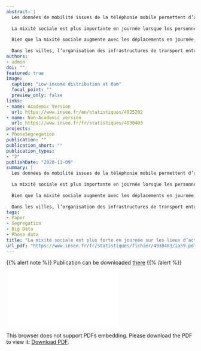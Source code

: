 ```yaml
---
abstract: |
  Les données de mobilité issues de la téléphonie mobile permettent d’analyser la mixité sociale au-delà des seuls lieux de résidence. En effet, les personnes à hauts revenus et à bas revenus se déplacent et ainsi se côtoient pendant la journée.
  
  La mixité sociale est plus importante en journée lorsque les personnes sont en dehors de leur lieu de résidence dans les agglomérations de Paris, Lyon et Marseille. La ségrégation est minimale entre 10 heures et 18 heures quand la plupart des gens ont rejoint leur lieu de travail, alors qu’elle est maximale la nuit.
  
  Bien que la mixité sociale augmente avec les déplacements en journée, les personnes à bas revenus restent majoritaires dans le nord-est de l’agglomération parisienne et les personnes à hauts revenus dans l’ouest. La différence entre le jour et la nuit est plus marquée à l’ouest qu’à l’est.
  
  Dans les villes, l’organisation des infrastructures de transport entre le centre et la périphérie facilite ou, au contraire, freine les déplacements. Les personnes à bas revenus habitent plus souvent dans les espaces où il est plus difficile de se déplacer (centre à Marseille, périphérie à Lyon et Paris).
authors:
- admin
doi: ""
featured: true
image:
  caption: "Low-income distribution at 6am"
  focal_point: ""
  preview_only: false
links:
- name: Academic Version
  url: https://www.insee.fr/en/statistiques/4925202
- name: Non-Academic version
  url: https://www.insee.fr/fr/statistiques/4930403
projects:
- PhoneSegregation
publication: ""
publication_short: ""
publication_types:
- "2"
publishDate: "2020-11-09"
summary: |
  Les données de mobilité issues de la téléphonie mobile permettent d’analyser la mixité sociale au-delà des seuls lieux de résidence. En effet, les personnes à hauts revenus et à bas revenus se déplacent et ainsi se côtoient pendant la journée.
  
  La mixité sociale est plus importante en journée lorsque les personnes sont en dehors de leur lieu de résidence dans les agglomérations de Paris, Lyon et Marseille. La ségrégation est minimale entre 10 heures et 18 heures quand la plupart des gens ont rejoint leur lieu de travail, alors qu’elle est maximale la nuit.
  
  Bien que la mixité sociale augmente avec les déplacements en journée, les personnes à bas revenus restent majoritaires dans le nord-est de l’agglomération parisienne et les personnes à hauts revenus dans l’ouest. La différence entre le jour et la nuit est plus marquée à l’ouest qu’à l’est.
  
  Dans les villes, l’organisation des infrastructures de transport entre le centre et la périphérie facilite ou, au contraire, freine les déplacements. Les personnes à bas revenus habitent plus souvent dans les espaces où il est plus difficile de se déplacer (centre à Marseille, périphérie à Lyon et Paris).
tags:
- Paper
- Segregation
- Big Data
- Phone data
title: "La mixité sociale est plus forte en journée sur les lieux d’activité que pendant la nuit dans les quartiers de résidence"
url_pdf: "https://www.insee.fr/fr/statistiques/fichier/4930403/ia59.pdf"
---
```


<!------ AUTRES OPTIONS POSSIBLES
url_code: '#'
url_dataset: '#'
url_pdf: "https://www.cairn.info/revue-idees-economiques-et-sociales-2015-2-page-14.htm"
url_poster: '#'
url_project: ""
url_slides: ""
url_source: '#'
url_video: '#'
slides: example
------>

{{% alert note %}}
Publication can be downloaded [there](https://www.insee.fr/en/statistiques/fichier/version-html/4925202/G2020-12.pdf)
{{% /alert %}}

<object data="/pdf/WPsegregation/G2020-12.pdf" type="application/pdf" width="700px" height="700px">
    <embed src="/pdf/WPsegregation/G2020-12.pdf">
        <p>This browser does not support PDFs embedding. Please download the PDF to view it: <a href="https://www.insee.fr/en/statistiques/fichier/version-html/4925202/G2020-12.pdf">Download PDF</a>.</p>
    </embed>
</object>



<!----
Supplementary notes can be added here, including [code and math](https://sourcethemes.com/academic/docs/writing-markdown-latex/).
------>